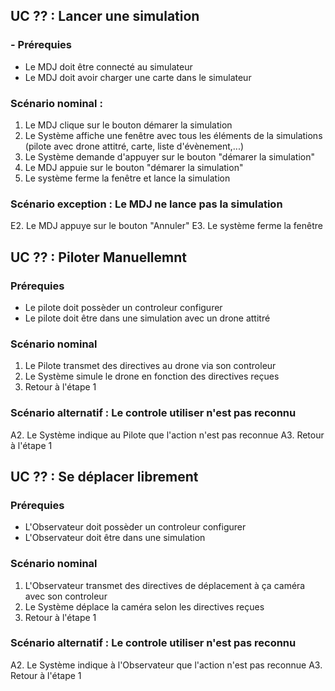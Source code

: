## UC ?? : Lancer une simulation
### - Prérequies
- Le MDJ doit être connecté au simulateur
- Le MDJ doit avoir charger une carte dans le simulateur

### Scénario nominal :
1. Le MDJ clique sur le bouton démarer la simulation
2. Le Système affiche une fenêtre avec tous les éléments de la simulations (pilote avec drone attitré, carte, liste d'évènement,...)
3. Le Système demande d'appuyer sur le bouton "démarer la simulation" 
4. Le MDJ appuie sur le bouton "démarer la simulation"
5. Le système ferme la fenêtre et lance la simulation

### Scénario exception : Le MDJ ne lance pas la simulation
E2. Le MDJ appuye sur le bouton "Annuler"
E3. Le système ferme la fenêtre


## UC ?? : Piloter Manuellemnt
### Prérequies
- Le pilote doit possèder un controleur configurer
- Le pilote doit être dans une simulation avec un drone attitré

### Scénario nominal
1. Le Pilote transmet des directives au drone via son controleur
2. Le Système simule le drone en fonction des directives reçues
3. Retour à l'étape 1

### Scénario alternatif : Le controle utiliser n'est pas reconnu
A2. Le Système indique au Pilote que l'action n'est pas reconnue
A3. Retour à l'étape 1


## UC ?? : Se déplacer librement
### Prérequies
- L'Observateur doit possèder un controleur configurer
- L'Observateur doit être dans une simulation

### Scénario nominal
1. L'Observateur transmet des directives de déplacement à ça caméra avec son controleur
2. Le Système déplace la caméra selon les directives reçues
3. Retour à l'étape 1

### Scénario alternatif : Le controle utiliser n'est pas reconnu
A2. Le Système indique à l'Observateur que l'action n'est pas reconnue
A3. Retour à l'étape 1